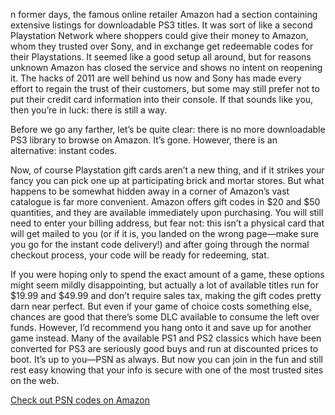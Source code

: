 <!--t Tip: Download Playstation Games With Amazon t-->
<!--tag 2013,archive,thinkboxly,tutorials,web tag-->
<!--image /content/images/tip-download-playstation-games/PSNCardsHero_AU_vf31-1024x447.jpg image-->
  
n former days, the famous online retailer Amazon had a section containing extensive listings for downloadable PS3 titles. It was sort of like a second Playstation Network where shoppers could give their money to Amazon, whom they trusted over Sony, and in exchange get redeemable codes for their Playstations. It seemed like a good setup all around, but for reasons unknown Amazon has closed the service and shows no intent on reopening it. The hacks of 2011 are well behind us now and Sony has made every effort to regain the trust of their customers, but some may still prefer not to put their credit card information into their console. If that sounds like you, then you’re in luck: there is still a way.  
  
Before we go any farther, let’s be quite clear: there is no more downloadable PS3 library to browse on Amazon. It’s gone. However, there is an alternative: instant codes.  
  
Now, of course Playstation gift cards aren’t a new thing, and if it strikes your fancy you can pick one up at participating brick and mortar stores. But what happens to be somewhat hidden away in a corner of Amazon’s vast catalogue is far more convenient. Amazon offers gift codes in $20 and $50 quantities, and they are available immediately upon purchasing. You will still need to enter your billing address, but fear not: this isn’t a physical card that will get mailed to you (or if it is, you landed on the wrong page—make sure you go for the instant code delivery!) and after going through the normal checkout process, your code will be ready for redeeming, stat.  
  
If you were hoping only to spend the exact amount of a game, these options might seem mildly disappointing, but actually a lot of available titles run for $19.99 and $49.99 and don’t require sales tax, making the gift codes pretty darn near perfect. But even if your game of choice costs something else, chances are good that there’s some DLC available to consume the left over funds. However, I’d recommend you hang onto it and save up for another game instead. Many of the available PS1 and PS2 classics which have been converted for PS3 are seriously good buys and run at discounted prices to boot. It’s up to you—PSN as always. But now you can join in the fun and still rest easy knowing that your info is secure with one of the most trusted sites on the web.  
  
[Check out PSN codes on Amazon](http://www.amazon.com/gp/product/B004RMK4BC/ref=as_li_ss_tl?ie=UTF8&camp=1789&creative=390957&creativeASIN=B004RMK4BC&linkCode=as2&tag=think03f-20)
